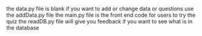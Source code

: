 the data.py file is blank
if you want to add or change data or questions use the addData.py file 
the main.py file is the front end code for users to try the quiz
the readDB.py file will give you feedback if you want to see what is in the database
